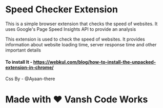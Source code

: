 <h1>Speed Checker Extension </h1>
<p>This is a simple browser extension that checks the speed of websites. It uses Google's Page Speed Insights API to provide an analysis</p>
<p>This extension is used to check the speed of websites. It provides information about website loading time, server response time and other important details </p>

#### To install It - https://webkul.com/blog/how-to-install-the-unpacked-extension-in-chrome/

Css By - @Ayaan-there
<h1 >Made with ❤ Vansh Code Works </h1>

